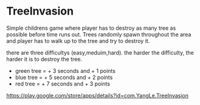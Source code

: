 # TreeInvasion
 
Simple childrens game where player has to destroy as many tree as possible before time runs out. Trees randomly spawn throughout the area and player has to walk up to the tree and try to destroy it.

there are three difficultys (easy,meduim,hard). the harder the difficulty, the harder it is to destroy the tree.

- green tree = + 3 seconds and + 1 points
- blue tree = + 5 seconds and + 2 points
- red tree = + 7 seconds and + 3 points


https://play.google.com/store/apps/details?id=com.YangLe.TreeInvasion
